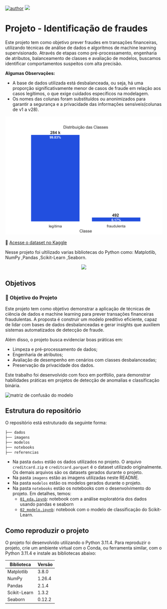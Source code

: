 [![author](https://img.shields.io/badge/Author-Jean%20Augusto-red)](www.linkedin.com/in/jean-augusto-morais)
[![](https://img.shields.io/badge/Python-3.11+-blue.svg)](https://www.python.org/)

# Projeto - Identificação de fraudes

Este projeto tem como objetivo prever fraudes em transações financeiras, utilizando técnicas de análise de dados e algoritmos de machine learning supervisionado. Através de etapas como pré-processamento, engenharia de atributos, balanceamento de classes e avaliação de modelos, buscamos identificar comportamentos suspeitos com alta precisão.

**Algumas Observações:**
- A base de dados utilizada está desbalanceada, ou seja, há uma proporção significativamente menor de casos de fraude em relação aos casos legítimos, o que exige cuidados específicos na modelagem.
- Os nomes das colunas foram substituídos ou anonimizados para garantir a segurança e a privacidade das informações sensíveis(colunas de v1 a v28).


![Gráfico sobre a distribuicao classes](imagens/distribuicao_classes.png)

🔗 [Acesse o dataset no Kaggle](https://www.kaggle.com/mlg-ulb/creditcardfraud)

Nesse projeto foi ultilizado varias bibliotecas do Python como: Matplotlib, NumPy ,Pandas ,Scikit-Learn ,Seaborn.

<p align="center"> 
  <a href="www.linkedin.com/in/jean-augusto-morais" target="_blank"><img src="https://img.shields.io/badge/-LinkedIn-%230077B5?style=for-the-badge&logo=linkedin&logoColor=white" target="_blank"></a> 
</p>

## Objetivos

### 🎯 Objetivo do Projeto

Este projeto tem como objetivo demonstrar a aplicação de técnicas de ciência de dados e machine learning para prever transações financeiras fraudulentas. A proposta é construir um modelo preditivo eficiente, capaz de lidar com bases de dados desbalanceadas e gerar insights que auxiliem sistemas automatizados de detecção de fraude.

Além disso, o projeto busca evidenciar boas práticas em:
- Limpeza e pré-processamento de dados;
- Engenharia de atributos;
- Avaliação de desempenho em cenários com classes desbalanceadas;
- Preservação da privacidade dos dados.

Este trabalho foi desenvolvido com foco em portfólio, para demonstrar habilidades práticas em projetos de detecção de anomalias e classificação binária.



![matriz de confusão do modelo](imagens/matrix.png)

## Estrutura do repositório

O repositório está estruturado da seguinte forma:

```
├── dados
├── imagens
├── modelos
├── notebooks
├── referencias
```

- Na pasta `dados` estão os dados utilizados no projeto. O arquivo `creditcard.zip` e `creditcard.parquet` é o dataset utilizado originalmente. Os demais arquivos são os datasets gerados durante o projeto.
- Na pasta `imagens` estão as imagens utilizadas neste README.
- Na pasta `modelos` estão os modelos gerados durante o projeto. 
- Na pasta `notebooks` estão os notebooks com o desenvolvimento do projeto. Em detalhes, temos:
  - [`01_eda.ipynb`](notebooks/01_eda.ipynb): notebook com a análise exploratória dos dados usando pandas e seaborn
  - [`02_modelo.ipynb`](notebooks/02_modelo.ipynb): notebook com o modelo de classificação do Scikit-Learn.


## Como reproduzir o projeto

O projeto foi desenvolvido utilizando o Python 3.11.4. Para reproduzir o projeto, crie um ambiente virtual com o Conda, ou ferramenta similar, com o Python 3.11.4 e instale as bibliotecas abaixo:

| Biblioteca   | Versão |
| ------------ | ------ |
| Matplotlib   | 3.8.0  |
| NumPy        | 1.26.4 |
| Pandas       | 2.1.4  |
| Scikit-Learn | 1.3.2  |
| Seaborn      | 0.12.2 |
